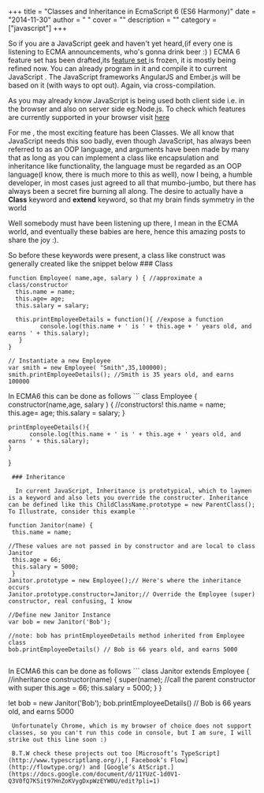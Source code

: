 
+++
title = "Classes and Inheritance in EcmaScript 6 (ES6 Harmony)"
date = "2014-11-30"
author = " "
cover = ""
description = ""
category = ["javascript"]
+++

 So if you are a JavaScript geek and haven't yet heard,(if every one is listening to ECMA announcements, who's gonna drink beer :) ) ECMA 6 feature set has been drafted,its [feature set ](http://wiki.ecmascript.org/doku.php?id=harmony:specification_drafts) is frozen, it is mostly being refined now. You can already program in it and compile it to current JavaScript . The JavaScript frameworks AngularJS and Ember.js will be based on it (with ways to opt out). Again, via cross-compilation.

  As you may already know JavaScript is being used both client side i.e. in the browser and also on server side eg:Node.js. To check which features are currently supported in your browser visit [here ](http://kangax.github.io/compat-table/es6/) 

  For me , the most exciting feature has been Classes. We all know that JavaScript needs this soo badly, even though JavaScript, has always been referred to as an OOP language, and arguments have been made by many that as long as you can implement a class like encapsulation and inheritance like functionality, the language must be regarded as an OOP language(I know, there is much more to this as well), now I being, a humble developer, in most cases just agreed to all that mumbo-jumbo, but there has always been a secret fire burning all along. The desire to actually have a **Class** keyword and **extend** keyword, so that my brain finds symmetry in the world

  Well somebody must have been listening up there, I mean in the ECMA world, and eventually these babies are here, hence this amazing posts to share the joy :). 

 So before these keywords were present, a class like construct was generally created like the snippet below ### Class

 ```
function Employee( name,age, salary ) { //approximate a class/constructor
   this.name = name;
   this.age= age;
   this.salary = salary;

   this.printEmployeeDetails = function(){ //expose a function
          console.log(this.name + ' is ' + this.age + ' years old, and earns ' + this.salary);
    }
}

// Instantiate a new Employee
var smith = new Employee( "Smith",35,100000);
smith.printEmployeeDetails(); //Smith is 35 years old, and earns 100000

```
 In ECMA6 this can be done as follows ```
class Employee {
    constructor(name,age, salary ) { //constructors!
      this.name = name;
      this.age= age;
      this.salary = salary;
    }

    printEmployeeDetails(){
          console.log(this.name + ' is ' + this.age + ' years old, and earns ' + this.salary);
    }
}

```
 ### Inheritance

  In current JavaScript, Inheritance is prototypical, which to laymen is a keyword and also lets you override the constructer. Inheritance can be defined like this ChildClassName.prototype = new ParentClass(); To Illustrate, consider this example ```

function Janitor(name) {
 this.name = name;

//These values are not passed in by constructor and are local to class Janitor
 this.age = 66;
 this.salary = 5000;
 }
Janitor.prototype = new Employee();// Here's where the inheritance occurs
Janitor.prototype.constructor=Janitor;// Override the Employee (super) constructor, real confusing, I know

//Define new Janitor Instance
var bob = new Janitor('Bob');

//note: bob has printEmployeeDetails method inherited from Employee class
bob.printEmployeeDetails() // Bob is 66 years old, and earns 5000


```
 

  In ECMA6 this can be done as follows ```
class Janitor extends Employee { //inheritance
    constructor(name) {
        super(name); //call the parent constructor with super
        this.age = 66;
        this.salary = 5000;
    }
}

let bob = new Janitor('Bob');
bob.printEmployeeDetails() // Bob is 66 years old, and earns 5000


```
 Unfortunately Chrome, which is my browser of choice does not support classes, so you can't run this code in console, but I am sure, I will strike out this line soon :) 

 B.T.W check these projects out too [Microsoft’s TypeScript](http://www.typescriptlang.org/),[ Facebook’s Flow](http://flowtype.org/) and [Google’s AtScript.](https://docs.google.com/document/d/11YUzC-1d0V1-Q3V0fQ7KSit97HnZoKVygDxpWzEYW0U/edit?pli=1)

 

 



